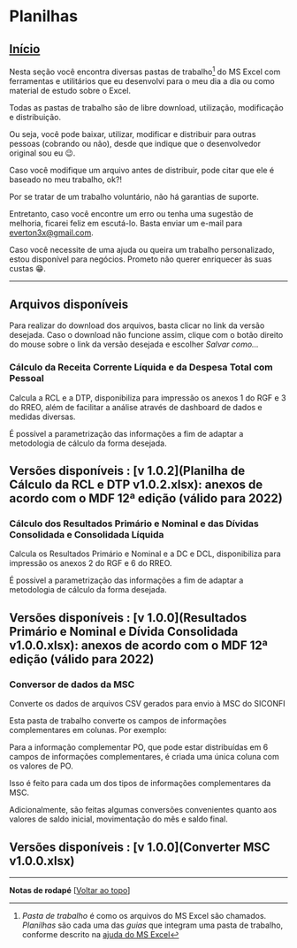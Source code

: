 # Planilhas

[Início](/index.html)
---

Nesta seção você encontra diversas pastas de trabalho[^1] do MS Excel com ferramentas e utilitários que eu desenvolvi para o meu dia a dia ou como material de estudo sobre o Excel.

Todas as pastas de trabalho são de libre download, utilização, modificação e distribuição.

Ou seja, você pode baixar, utilizar, modificar e distribuir para outras pessoas (cobrando ou não), desde que indique que o desenvolvedor original sou eu 😉.

Caso você modifique um arquivo antes de distribuir, pode citar que ele é baseado no meu trabalho, ok?!

Por se tratar de um trabalho voluntário, não há garantias de suporte.

Entretanto, caso você encontre um erro ou tenha uma sugestão de melhoria, ficarei feliz em escutá-lo. Basta enviar um e-mail para [everton3x@gmail.com](mailto:everton3x@gmail.com).

Caso você necessite de uma ajuda ou queira um trabalho personalizado, estou disponível para negócios. Prometo não querer enriquecer às suas custas 😁.

---

## Arquivos disponíveis

Para realizar do download dos arquivos, basta clicar no link da versão desejada. Caso o download não funcione assim, clique com o botão direito do mouse sobre o link da versão desejada e escolher *Salvar como...*

### Cálculo da Receita Corrente Líquida e da Despesa Total com Pessoal
Calcula a RCL e a DTP, disponibiliza para impressão os anexos 1 do RGF e 3 do RREO, além de facilitar a análise através de dashboard de dados e medidas diversas.

É possível a parametrização das informações a fim de adaptar a metodologia de cálculo da forma desejada.

Versões disponíveis
: [v 1.0.2](Planilha de Cálculo da RCL e DTP v1.0.2.xlsx): anexos de acordo com o MDF 12ª edição (válido para 2022)
---

### Cálculo dos Resultados Primário e Nominal e das Dívidas Consolidada e Consolidada Líquida
Calcula os Resultados Primário e Nominal e a DC e DCL, disponibiliza para impressão os anexos 2 do RGF e 6 do RREO.

É possível a parametrização das informações a fim de adaptar a metodologia de cálculo da forma desejada.

Versões disponíveis
: [v 1.0.0](Resultados Primário e Nominal e Dívida Consolidada v1.0.0.xlsx): anexos de acordo com o MDF 12ª edição (válido para 2022)
---

### Conversor de dados da MSC
Converte os dados de arquivos CSV gerados para envio à MSC do SICONFI

Esta pasta de trabalho converte os campos de informações complementares em colunas. Por exemplo:

Para a informação complementar PO, que pode estar distribuídas em 6 campos de informações complementares, é criada uma única coluna com os valores de PO.

Isso é feito para cada um dos tipos de informações complementares da MSC.

Adicionalmente, são feitas algumas conversões convenientes quanto aos valores de saldo inicial, movimentação do mês e saldo final.

Versões disponíveis
: [v 1.0.0](Converter MSC v1.0.0.xlsx)
---

---
**Notas de rodapé** [[Voltar ao topo](#)]

[^1]: *Pasta de trabalho* é como os arquivos do MS Excel são chamados. *Planilhas* são cada uma das *guias* que integram uma pasta de trabalho, conforme descrito na [ajuda do MS Excel](https://support.microsoft.com/pt-br/office/criar-uma-nova-pasta-de-trabalho-ae99f19b-cecb-4aa0-92c8-7126d6212a83)